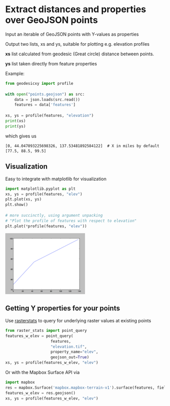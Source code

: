 # Extract distances and properties over GeoJSON points

Input an iterable of GeoJSON points with Y-values as properties

Output two lists, xs and ys, suitable for plotting e.g. elevation profiles

**xs** list calculated from geodesic (Great circle) distance between points.

**ys** list taken directly from feature properties

Example:
```python
from geodesicxy import profile

with open("points.geojson") as src:
    data = json.loads(src.read())
    features = data['features']

xs, ys = profile(features, "elevation")
print(xs)
print(ys)
```
which gives us

```
[0, 44.047093225698326, 137.53481892584122]  # X in miles by default
[77.5, 88.5, 99.5]
```

## Visualization

Easy to integrate with matplotlib for visualization

```python
import matplotlib.pyplot as plt
xs, ys = profile(features, "elev")
plt.plot(xs, ys)
plt.show()
    
# more succinctly, using argument unpacking
# "Plot the profile of features with respect to elevation"
plt.plot(*profile(features, "elev"))
```
    

<img src="plot.png" width="50%">

## Getting Y properties for your points

Use [rasterstats](https://github.com/perrygeo/python-rasterstats)
to query for underlying raster values at existing points

```python
from raster_stats import point_query
features_w_elev = point_query(
                    features,
                    "elevation.tif",
                    property_name="elev",
                    geojson_out=True)
xs, ys = profile(features_w_elev, "elev")
```

Or with the Mapbox Surface API via

```python
import mapbox
res = mapbox.Surface('mapbox.mapbox-terrain-v1').surface(features, fields=["elev"])
features_w_elev = res.geojson()
xs, ys = profile(features_w_elev, "elev")
```
